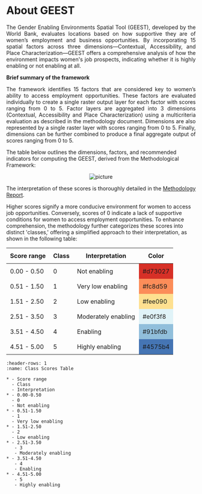 # About GEEST
<p align="justify">  
The Gender Enabling Environments Spatial Tool (GEEST), developed by the World Bank, evaluates locations based on how supportive they are of women’s employment and business opportunities. By incorporating 15 spatial factors across three dimensions—Contextual, Accessibility, and Place Characterization—GEEST offers a comprehensive analysis of how the environment impacts women's job prospects, indicating whether it is highly enabling or not enabling at all. 
</p>


**Brief summary of the framework** 
<p align="justify">  
The framework identifies 15 factors that are considered key to women’s ability to access employment opportunities. These factors are evaluated individually to create a single raster output layer for each factor with scores ranging from 0 to 5. 
Factor layers are aggregated into 3 dimensions (Contextual, Accessibility and Place Characterization) using a multicriteria evaluation as described in the methodology document. Dimensions are also represented by a single raster layer with scores ranging from 0 to 5. Finally, dimensions can be further combined to produce a final aggregate output of scores ranging from 0 to 5. 
</p>

The table below outlines the dimensions, factors, and recommended indicators for computing the GEEST, derived from the Methodological Framework:

<p align="center">
  <img src="https://github.com/worldbank/GEEST/raw/main/docs/pictures/ReadMe/factors.jpg" alt="picture">
</p>

<p align="justify"> 
The interpretation of these scores is thoroughly detailed in the <a href="https://documents.worldbank.org/en/publication/documents-reports/documentdetail/099121123091527675/p1792120dc820d04409928040a279022b42">Methodology Report</a>.
</p>

Higher scores signify a more conducive environment for women to access job opportunities. Conversely, scores of 0 indicate a lack of supportive conditions for women to access employment opportunities. To enhance comprehension, the methodology further categorizes these scores into distinct 'classes,' offering a simplified approach to their interpretation, as shown in the following table:


<table style="width: 100%; border-collapse: collapse;">
  <thead>
    <tr>
      <th style="padding: 10px;">Score range</th>
      <th style="padding: 10px;">Class</th>
      <th style="padding: 10px;">Interpretation</th>
      <th style="padding: 10px;">Color</th>
    </tr>
  </thead>
  <tbody>
    <tr>
      <td style="padding: 10px;">0.00 - 0.50</td>
      <td style="padding: 10px;">0</td>
      <td style="padding: 10px;">Not enabling</td>
      <td style="background-color: #d73027; padding: 10px;">#d73027</td>
    </tr>
    <tr>
      <td style="padding: 10px;">0.51 - 1.50</td>
      <td style="padding: 10px;">1</td>
      <td style="padding: 10px;">Very low enabling</td>
      <td style="background-color: #fc8d59; padding: 10px;">#fc8d59</td>
    </tr>
    <tr>
      <td style="padding: 10px;">1.51 - 2.50</td>
      <td style="padding: 10px;">2</td>
      <td style="padding: 10px;">Low enabling</td>
      <td style="background-color: #fee090; padding: 10px;">#fee090</td>
    </tr>
    <tr>
      <td style="padding: 10px;">2.51 - 3.50</td>
      <td style="padding: 10px;">3</td>
      <td style="padding: 10px;">Moderately enabling</td>
      <td style="background-color: #e0f3f8; padding: 10px;">#e0f3f8</td>
    </tr>
    <tr>
      <td style="padding: 10px;">3.51 - 4.50</td>
      <td style="padding: 10px;">4</td>
      <td style="padding: 10px;">Enabling</td>
      <td style="background-color: #91bfdb; padding: 10px;">#91bfdb</td>
    </tr>
    <tr>
      <td style="padding: 10px;">4.51 - 5.00</td>
      <td style="padding: 10px;">5</td>
      <td style="padding: 10px;">Highly enabling</td>
      <td style="background-color: #4575b4; padding: 10px;">#4575b4</td>
    </tr>
  </tbody>
</table>


```{list-table} Proposed discrete score classes to enable simpler visual interpretation of raw score outputs and enable intersection with other layers of information (reproduced from the Methodology Report).
:header-rows: 1
:name: Class Scores Table

* - Score range
  - Class
  - Interpretation
* - 0.00-0.50
  - 0
  - Not enabling
* - 0.51-1.50
  - 1
  - Very low enabling
* - 1.51-2.50
  - 2
  - Low enabling
* - 2.51-3.50
   - 3
   - Moderately enabling
* - 3.51-4.50
   - 4
   - Enabling
* - 4.51-5.00
   - 5
   - Highly enabling
```


